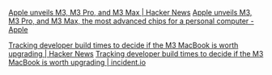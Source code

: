
[Apple unveils M3, M3 Pro, and M3 Max | Hacker News](https://news.ycombinator.com/item?id=38078063)
[Apple unveils M3, M3 Pro, and M3 Max, the most advanced chips for a personal computer - Apple](https://www.apple.com/newsroom/2023/10/apple-unveils-m3-m3-pro-and-m3-max-the-most-advanced-chips-for-a-personal-computer/)

[Tracking developer build times to decide if the M3 MacBook is worth upgrading | Hacker News](https://news.ycombinator.com/item?id=38797640)
[Tracking developer build times to decide if the M3 MacBook is worth upgrading | incident.io](https://incident.io/blog/festive-macbooks)
